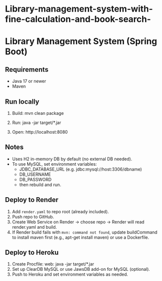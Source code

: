 # Library-management-system-with-fine-calculation-and-book-search-
# Library Management System (Spring Boot)

## Requirements
- Java 17 or newer
- Maven

## Run locally
1. Build:
   mvn clean package

2. Run:
   java -jar target/*.jar

3. Open: http://localhost:8080

## Notes
- Uses H2 in-memory DB by default (no external DB needed).
- To use MySQL, set environment variables:
  - JDBC_DATABASE_URL (e.g. jdbc:mysql://host:3306/dbname)
  - DB_USERNAME
  - DB_PASSWORD
  - then rebuild and run.

## Deploy to Render
1. Add `render.yaml` to repo root (already included).
2. Push repo to GitHub.
3. Create Web Service on Render -> choose repo -> Render will read render.yaml and build.
4. If Render build fails with `mvn: command not found`, update buildCommand to install maven first (e.g., apt-get install maven) or use a Dockerfile.

## Deploy to Heroku
1. Create Procfile:
   web: java -jar target/*.jar
2. Set up ClearDB MySQL or use JawsDB add-on for MySQL (optional).
3. Push to Heroku and set environment variables as needed.
